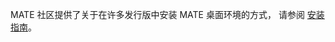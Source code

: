 <!--
.. link:
.. description:
.. tags:
.. date: 2012-04-17 06:32:31
.. title: 安装指南
.. slug: install
-->

MATE 社区提供了关于在许多发行版中安装 MATE 桌面环境的方式，
请参阅 [安装指南](https://wiki.mate-desktop.org/#!pages/download.md)。
